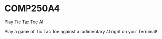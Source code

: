 # COMP250A4
Play Tic Tac Toe AI

Play a game of Tic Tac Toe against a rudimentary AI right on your Terminal!
